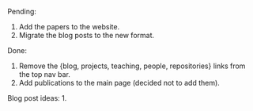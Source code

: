 Pending:
1. Add the papers to the website.
2. Migrate the blog posts to the new format.

Done:
1. Remove the {blog, projects, teaching, people, repositories} links from the top nav bar.
2. Add publications to the main page (decided not to add them).

Blog post ideas:
1. 
